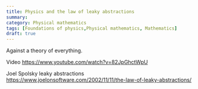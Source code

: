 ```yaml
---
title: Physics and the law of leaky abstractions
summary: 
category: Physical mathematics
tags: [Foundations of physics,Physical mathematics, Mathematics]
draft: true
---
```


Against a theory of everything.

Video
https://www.youtube.com/watch?v=82JpGhctWpU


Joel Spolsky leaky abstractions
https://www.joelonsoftware.com/2002/11/11/the-law-of-leaky-abstractions/
